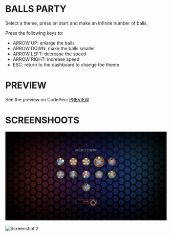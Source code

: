 # BALLS PARTY

Select a theme, press on start and make an infinite number of balls.

Press the following keys to:

- ARROW UP: enlarge the balls
- ARROW DOWN: make the balls smaller
- ARROW LEFT: decrease the speed
- ARROW RIGHT: increase speed
- ESC: return to the dashboard to change the theme

# PREVIEW

See the preview on CodePen:
[PREVIEW](https://codepen.io/andreall0/pen/qyweKW)

# SCREENSHOOTS

![Screenshot 1](https://github.com/andreall0/balls-party/blob/main/assets/screenshots/screenshot_1.png?raw=true)

![Screenshot 2](https://github.com/andreall0/balls-party/blob/main/assets/screenshots/screenshot_2.png?raw=true)

